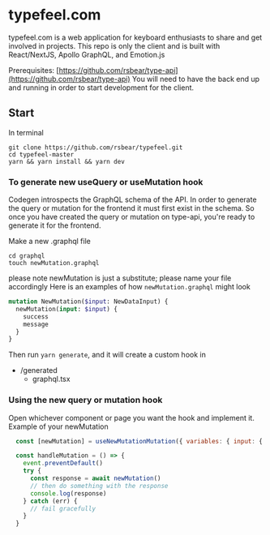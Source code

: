 # typefeel.com

typefeel.com is a web application for keyboard enthusiasts to share and get involved in projects.
This repo is only the client and is built with React/NextJS, Apollo GraphQL, and Emotion.js

Prerequisites: [https://github.com/rsbear/type-api](https://github.com/rsbear/type-api)
You will need to have the back end up and running in order to start development for the client.

## Start

In terminal
```
git clone https://github.com/rsbear/typefeel.git
cd typefeel-master
yarn && yarn install && yarn dev
```

### To generate new useQuery or useMutation hook
Codegen introspects the GraphQL schema of the API. In order to generate the query or mutation
for the frontend it must first exist in the schema. So once you have created the query or mutation on type-api, you're ready to generate it for the frontend.

Make a new .graphql file
```
cd graphql
touch newMutation.graphql
```
please note newMutation is just a substitute; please name your file accordingly
Here is an examples of how `newMutation.graphql` might look
```graphql
mutation NewMutation($input: NewDataInput) {
  newMutation(input: $input) {
    success
    message
  }
}
```
Then run ```yarn generate```, and it will create a custom hook in 
- /generated
  - graphql.tsx

### Using the new query or mutation hook
Open whichever component or page you want the hook and implement it.
Example of your newMutation

```javascript
  const [newMutation] = useNewMutationMutation({ variables: { input: { fake: "", fake2: "" } }})

  const handleMutation = () => {
    event.preventDefault()
    try {
      const response = await newMutation()
      // then do something with the response
      console.log(response)
    } catch (err) {
      // fail gracefully
    }
  }
```
